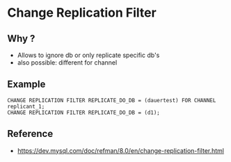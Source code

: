 # Change Replication Filter 

## Why ? 

  * Allows to ignore db or only replicate specific db's 
  * also possible: different for channel 

## Example 

```
CHANGE REPLICATION FILTER REPLICATE_DO_DB = (dauertest) FOR CHANNEL replicant_1;
CHANGE REPLICATION FILTER REPLICATE_DO_DB = (d1);

```


## Reference 

  * https://dev.mysql.com/doc/refman/8.0/en/change-replication-filter.html
